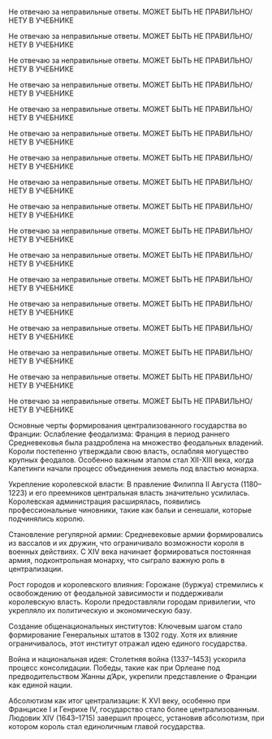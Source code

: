Не отвечаю за неправильные ответы. МОЖЕТ БЫТЬ НЕ ПРАВИЛЬНО/НЕТУ В УЧЕБНИКЕ

Не отвечаю за неправильные ответы. МОЖЕТ БЫТЬ НЕ ПРАВИЛЬНО/НЕТУ В УЧЕБНИКЕ

Не отвечаю за неправильные ответы. МОЖЕТ БЫТЬ НЕ ПРАВИЛЬНО/НЕТУ В УЧЕБНИКЕ

Не отвечаю за неправильные ответы. МОЖЕТ БЫТЬ НЕ ПРАВИЛЬНО/НЕТУ В УЧЕБНИКЕ

Не отвечаю за неправильные ответы. МОЖЕТ БЫТЬ НЕ ПРАВИЛЬНО/НЕТУ В УЧЕБНИКЕ

Не отвечаю за неправильные ответы. МОЖЕТ БЫТЬ НЕ ПРАВИЛЬНО/НЕТУ В УЧЕБНИКЕ

Не отвечаю за неправильные ответы. МОЖЕТ БЫТЬ НЕ ПРАВИЛЬНО/НЕТУ В УЧЕБНИКЕ

Не отвечаю за неправильные ответы. МОЖЕТ БЫТЬ НЕ ПРАВИЛЬНО/НЕТУ В УЧЕБНИКЕ

Не отвечаю за неправильные ответы. МОЖЕТ БЫТЬ НЕ ПРАВИЛЬНО/НЕТУ В УЧЕБНИКЕ

Не отвечаю за неправильные ответы. МОЖЕТ БЫТЬ НЕ ПРАВИЛЬНО/НЕТУ В УЧЕБНИКЕ

Не отвечаю за неправильные ответы. МОЖЕТ БЫТЬ НЕ ПРАВИЛЬНО/НЕТУ В УЧЕБНИКЕ

Не отвечаю за неправильные ответы. МОЖЕТ БЫТЬ НЕ ПРАВИЛЬНО/НЕТУ В УЧЕБНИКЕ

Не отвечаю за неправильные ответы. МОЖЕТ БЫТЬ НЕ ПРАВИЛЬНО/НЕТУ В УЧЕБНИКЕ

Не отвечаю за неправильные ответы. МОЖЕТ БЫТЬ НЕ ПРАВИЛЬНО/НЕТУ В УЧЕБНИКЕ

Не отвечаю за неправильные ответы. МОЖЕТ БЫТЬ НЕ ПРАВИЛЬНО/НЕТУ В УЧЕБНИКЕ

Не отвечаю за неправильные ответы. МОЖЕТ БЫТЬ НЕ ПРАВИЛЬНО/НЕТУ В УЧЕБНИКЕ

Не отвечаю за неправильные ответы. МОЖЕТ БЫТЬ НЕ ПРАВИЛЬНО/НЕТУ В УЧЕБНИКЕ


Основные черты формирования централизованного государства во Франции:
Ослабление феодализма:
Франция в период раннего Средневековья была раздроблена на множество феодальных владений. Короли постепенно утверждали свою власть, ослабляя могущество крупных феодалов. Особенно важным этапом стал XII-XIII века, когда Капетинги начали процесс объединения земель под властью монарха.

Укрепление королевской власти:
В правление Филиппа II Августа (1180–1223) и его преемников центральная власть значительно усилилась. Королевская администрация расширялась, появились профессиональные чиновники, такие как бальи и сенешали, которые подчинялись королю.

Становление регулярной армии:
Средневековые армии формировались из вассалов и их дружин, что ограничивало возможности короля в военных действиях. С XIV века начинает формироваться постоянная армия, подконтрольная монарху, что сыграло важную роль в централизации.

Рост городов и королевского влияния:
Горожане (буржуа) стремились к освобождению от феодальной зависимости и поддерживали королевскую власть. Короли предоставляли городам привилегии, что укрепляло их политическую и экономическую базу.

Создание общенациональных институтов:
Ключевым шагом стало формирование Генеральных штатов в 1302 году. Хотя их влияние ограничивалось, этот институт отражал идею единого государства.

Война и национальная идея:
Столетняя война (1337–1453) ускорила процесс консолидации. Победы, такие как при Орлеане под предводительством Жанны д’Арк, укрепили представление о Франции как единой нации.

Абсолютизм как итог централизации:
К XVI веку, особенно при Франциске I и Генрихе IV, государство стало более централизованным. Людовик XIV (1643–1715) завершил процесс, установив абсолютизм, при котором король стал единоличным главой государства.
